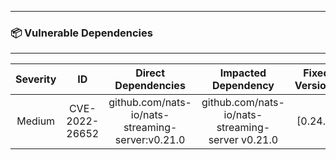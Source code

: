 


---
### 📦 Vulnerable Dependencies

---

| Severity                | ID                  | Direct Dependencies                  | Impacted Dependency                  | Fixed Versions                  |
| :---------------------: | :-----------------------------------: | :-----------------------------------: | :-----------------------------------: | :-----------------------------------: |
| Medium | CVE-2022-26652 | github.com/nats-io/nats-streaming-server:v0.21.0 | github.com/nats-io/nats-streaming-server v0.21.0 | [0.24.3] |